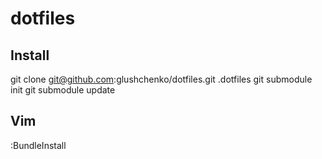dotfiles
========

## Install

git clone git@github.com:glushchenko/dotfiles.git .dotfiles
git submodule init 
git submodule update

## Vim

:BundleInstall
